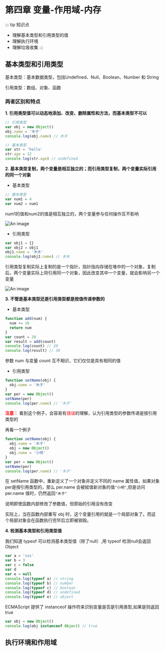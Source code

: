 # 第四章 变量-作用域-内存

::: tip 知识点
  * 理解基本类型和引用类型的值
  * 理解执行环境
  * 理解垃圾收集
:::

## 基本类型和引用类型

基本类型：基本数据类型，包括Undefined、Null、Boolean、Number 和 String

引用类型：数组、对象、函数

### 两者区别和特点

**1. 引用类型值可以动态地添加、改变、删除属性和方法，而基本类型不可以**
```js
// 引用类型
var obj = new Object()
obj.name = '木子'
console.log(obj.name) // 木子

// 基本类型
var str = 'hello'
str.age = 12
console.log(str.age) // undefined
```

**2. 基本类型复制，两个变量是相互独立的；而引用类型复制，两个变量实际引用的同一个对象**

* 基本类型

```js
// 基本类型
var num1 = 4
var num2 = num1
```
num1的值和num2的值是相互独立的，两个变量参与任何操作互不影响

![An image](https://raw.githubusercontent.com/MY729/frontend_learn/gh-pages/img/js高级程序设计/js-4.1.png)

* 引用类型

```js
var obj1 = {}
var obj2 = obj1
obj1.name = '木木'
console.log(obj2.name) // 木木
```
引用类型复制实际上复制的是一个指针，指针指向存储在堆中的一个对象，复制后，两个变量实际上将引用同一个对象，因此改变其中一个变量，就会影响另一个变量

![An image](https://raw.githubusercontent.com/MY729/frontend_learn/gh-pages/img/js高级程序设计/js-4.2.png)

**3. 不管是基本类型还是引用类型都是按值传递参数的**

* 基本类型

```js
function add(num) {
  num += 10
  return num
}
var count = 20
var result = add(count)
console.log(count) // 20
console.log(result) // 30
```

参数 num 与变量 count 互不相识，它们仅仅是具有相同的值

* 引用类型

```js
function setName(obj) {
  obj.name = '木子'
}
var per = new Object()
setName(per)
console.log(per.name) // '木子'
```
<font style="color: #f00">**注意：**</font> 看到这个例子，会容易有<font style="color: #f00">错误</font>的理解，认为引用类型的参数传递是按引用类型的  

再看一个例子

```js
function setName(obj) {
  obj.name = '木子'
  obj = new Object()
  obj.name = '小明'
}
var per = new Object()
setName(per)
console.log(per.name) // '木子'
```
在 setName 函数中，重新定义了一个对象并定义不同的 name 属性值，如果对象per是按引用类型的，那么 per.name 会被赋值新对象的值`"小明"`,但是访问 per.name 值时，仍然返回`"木子"`

说明即使函数内部修改了参数值，但原始的引用没有改变  

实际上，当在函数内部重写 obj 时，这个变量引用的就是一个局部对象了。而这个局部对象会在函数执行完毕后立即被销毁。 

**4. 检测基本类型和引用类型值**

我们知道 typeof 可以检测基本类型值（除了null）,用 typeof 检测null会返回Object

```js
var a = 'sss'
var b = 3
var c = false
var d
var e = null
console.log(typeof a) // string
console.log(typeof b) // number
console.log(typeof c) // boolean
console.log(typeof d) // undefined
console.log(typeof e) // object
```
ECMAScript 提供了 instanceof 操作符来识别变量是否是引用类型,如果是则返回true

```js
var obj = new Object()
console.log(obj instanceof Object) // true
```

## 执行环境和作用域

